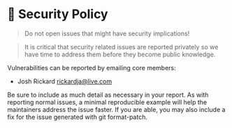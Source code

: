 # 🔐 Security Policy

> Do not open issues that might have security implications!

> It is critical that security related issues are reported privately so we have time to address them before they become public knowledge.

Vulnerabilities can be reported by emailing core members:

- Josh Rickard [rickardja@live.com](mailto:rickardja@live.com)

Be sure to include as much detail as necessary in your report. As with reporting normal issues, a minimal reproducible example will help the maintainers address the issue faster. If you are able, you may also include a fix for the issue generated with git format-patch.